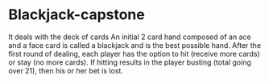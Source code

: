 # Blackjack-capstone
It deals with the deck of cards
An initial 2 card hand composed of an ace and a face card is called a blackjack and is the best possible hand. After the first round of dealing, each player has the option to hit (receive more cards) or stay (no more cards). If hitting results in the player busting (total going over 21), then his or her bet is lost.

